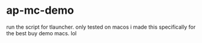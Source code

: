 # ap-mc-demo
run the script for tlauncher. only tested on macos
i made this specifically for the best buy demo macs. lol
